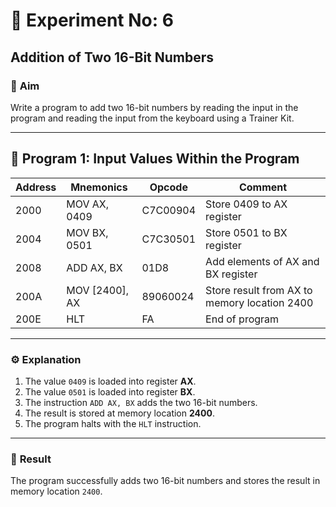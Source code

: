 # 🧮 Experiment No: 6  
## Addition of Two 16-Bit Numbers

### 🎯 **Aim**
Write a program to add two 16-bit numbers by reading the input in the program and reading the input from the keyboard using a Trainer Kit.

---

## 🧠 **Program 1: Input Values Within the Program**

| **Address** | **Mnemonics**     | **Opcode** | **Comment**                              |
|--------------|------------------|-------------|-------------------------------------------|
| 2000         | MOV AX, 0409     | C7C00904    | Store 0409 to AX register                 |
| 2004         | MOV BX, 0501     | C7C30501    | Store 0501 to BX register                 |
| 2008         | ADD AX, BX       | 01D8        | Add elements of AX and BX register        |
| 200A         | MOV [2400], AX   | 89060024    | Store result from AX to memory location 2400 |
| 200E         | HLT              | FA          | End of program                            |

---

### ⚙️ **Explanation**
1. The value `0409` is loaded into register **AX**.  
2. The value `0501` is loaded into register **BX**.  
3. The instruction `ADD AX, BX` adds the two 16-bit numbers.  
4. The result is stored at memory location **2400**.  
5. The program halts with the `HLT` instruction.

---

### 🧾 **Result**
The program successfully adds two 16-bit numbers and stores the result in memory location `2400`.
